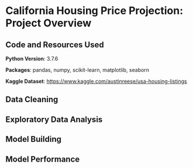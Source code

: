 # California Housing Price Projection: Project Overview

## Code and Resources Used
<strong>Python Version</strong>: 3.7.6

<strong>Packages</strong>: pandas, numpy, scikit-learn, matplotlib, seaborn

<strong>Kaggle Dataset</strong>: https://www.kaggle.com/austinreese/usa-housing-listings

## Data Cleaning

## Exploratory Data Analysis

## Model Building

## Model Performance
